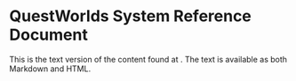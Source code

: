 # QuestWorlds System Reference Document

This is the text version of the content found at . The text is available as both Markdown and HTML.
